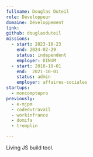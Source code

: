 ```yaml
---
fullname: Douglas Duteil
role: Développeur
domaine: Développement
link:
github: douglasduteil
missions:
  - start: 2023-10-23
    end: 2024-02-29
    status: independent
    employer: DINUM
  - start: 2018-10-01
    end:  2021-10-01
    status: admin
    employer: affaires-sociales
startups:
  - moncomptepro
previously:
  - e-mjpm
  - codedutravail
  - workinfrance
  - domifa
  - tremplin

---
```


Living JS build tool.
